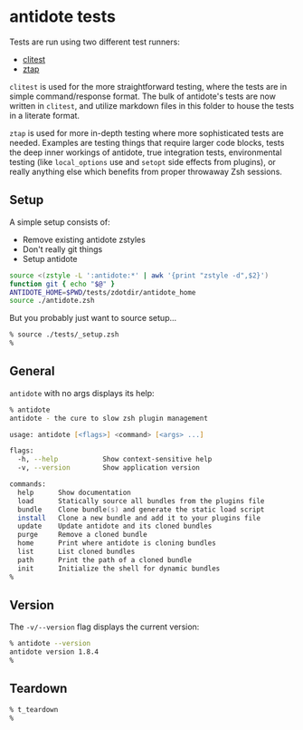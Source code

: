 # antidote tests

Tests are run using two different test runners:
- [clitest](https://github.com/aureliojargas/clitest)
- [ztap](https://github.com/mattmc3/ztap)

`clitest` is used for the more straightforward testing, where the tests are in simple command/response format. The bulk of antidote's tests are now written in `clitest`, and utilize markdown files in this folder to house the tests in a literate format.

`ztap` is used for more in-depth testing where more sophisticated tests are needed. Examples are testing things that require larger code blocks, tests the deep inner workings of antidote, true integration tests, environmental testing (like `local_options` use and `setopt` side effects from plugins), or really anything else which benefits from proper throwaway Zsh sessions.

## Setup

A simple setup consists of:

- Remove existing antidote zstyles
- Don't really git things
- Setup antidote

```zsh
source <(zstyle -L ':antidote:*' | awk '{print "zstyle -d",$2}')
function git { echo "$@" }
ANTIDOTE_HOME=$PWD/tests/zdotdir/antidote_home
source ./antidote.zsh
```

But you probably just want to source setup...

```zsh
% source ./tests/_setup.zsh
%
```

## General

`antidote` with no args displays its help:

```zsh
% antidote
antidote - the cure to slow zsh plugin management

usage: antidote [<flags>] <command> [<args> ...]

flags:
  -h, --help           Show context-sensitive help
  -v, --version        Show application version

commands:
  help      Show documentation
  load      Statically source all bundles from the plugins file
  bundle    Clone bundle(s) and generate the static load script
  install   Clone a new bundle and add it to your plugins file
  update    Update antidote and its cloned bundles
  purge     Remove a cloned bundle
  home      Print where antidote is cloning bundles
  list      List cloned bundles
  path      Print the path of a cloned bundle
  init      Initialize the shell for dynamic bundles
%
```

## Version

The `-v/--version` flag displays the current version:

```zsh
% antidote --version
antidote version 1.8.4
%
```

## Teardown

```zsh
% t_teardown
%
```
